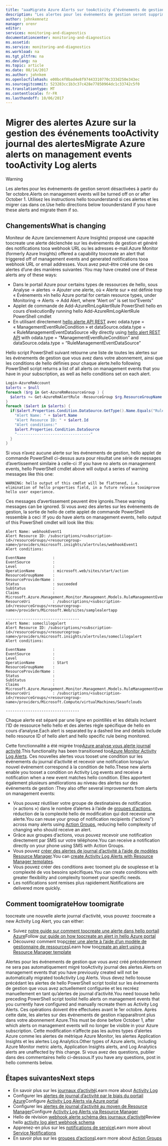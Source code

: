 ```yaml
---
title: "aaaMigrate Azure Alerts sur tooActivity d’événements de gestion des alertes de journal | Documents Microsoft"
description: "Les alertes pour les événements de gestion seront supprimées le 1er octobre. Préparez-vous en migrant les alertes existantes."
author: johnkemnetz
manager: orenr
editor: 
services: monitoring-and-diagnostics
documentationcenter: monitoring-and-diagnostics
ms.assetid: 
ms.service: monitoring-and-diagnostics
ms.workload: na
ms.tgt_pltfrm: na
ms.devlang: na
ms.topic: article
ms.date: 08/14/2017
ms.author: johnkem
ms.openlocfilehash: e00bc4f0bad4e8f97443310770c333d250e343ec
ms.sourcegitcommit: 523283cc1b3c37c428e77850964dc1c33742c5f0
ms.translationtype: MT
ms.contentlocale: fr-FR
ms.lasthandoff: 10/06/2017
---
```

# <a name="migrate-azure-alerts-on-management-events-tooactivity-log-alerts"></a><span data-ttu-id="57f50-104">Migrer des alertes Azure sur la gestion des événements tooActivity journal des alertes</span><span class="sxs-lookup"><span data-stu-id="57f50-104">Migrate Azure alerts on management events tooActivity Log alerts</span></span>


> [!WARNING]
> <span data-ttu-id="57f50-105">Les alertes pour les événements de gestion seront désactivées à partir du 1er octobre.</span><span class="sxs-lookup"><span data-stu-id="57f50-105">Alerts on management events will be turned off on or after October 1.</span></span> <span data-ttu-id="57f50-106">Utilisez les instructions hello toounderstand si ces alertes et les migrer cas dans ce.</span><span class="sxs-lookup"><span data-stu-id="57f50-106">Use hello directions below toounderstand if you have these alerts and migrate them if so.</span></span>
>
> 

## <a name="what-is-changing"></a><span data-ttu-id="57f50-107">Changements</span><span class="sxs-lookup"><span data-stu-id="57f50-107">What is changing</span></span>

<span data-ttu-id="57f50-108">Moniteur de Azure (anciennement Azure Insights) proposé une capacité toocreate une alerte déclenchée sur les événements de gestion et généré des notifications tooa webhook URL ou les adresses e-mail.</span><span class="sxs-lookup"><span data-stu-id="57f50-108">Azure Monitor (formerly Azure Insights) offered a capability toocreate an alert that triggered off of management events and generated notifications tooa webhook URL or email addresses.</span></span> <span data-ttu-id="57f50-109">Vous avez peut-être créé une de ces alertes d’une des manières suivantes :</span><span class="sxs-lookup"><span data-stu-id="57f50-109">You may have created one of these alerts any of these ways:</span></span>
* <span data-ttu-id="57f50-110">Dans le portail Azure pour certains types de ressources de hello, sous Analyse -> alertes -> Ajouter une alerte, où « Alerte sur » est définie trop « Événements »</span><span class="sxs-lookup"><span data-stu-id="57f50-110">In hello Azure portal for certain resource types, under Monitoring -> Alerts -> Add Alert, where “Alert on” is set too“Events”</span></span>
* <span data-ttu-id="57f50-111">Applet de commande de Add-AzureRmLogAlertRule PowerShell hello en cours d’exécution</span><span class="sxs-lookup"><span data-stu-id="57f50-111">By running hello Add-AzureRmLogAlertRule PowerShell cmdlet</span></span>
* <span data-ttu-id="57f50-112">En utilisant directement [hello alerte API REST](http://docs.microsoft.com/rest/api/monitor/alertrules) avec odata.type = « ManagementEventRuleCondition » et dataSource.odata.type = « RuleManagementEventDataSource »</span><span class="sxs-lookup"><span data-stu-id="57f50-112">By directly using [hello alert REST API](http://docs.microsoft.com/rest/api/monitor/alertrules) with odata.type = “ManagementEventRuleCondition” and dataSource.odata.type = “RuleManagementEventDataSource”</span></span>
 
<span data-ttu-id="57f50-113">Hello script PowerShell suivant retourne une liste de toutes les alertes sur les événements de gestion que vous avez dans votre abonnement, ainsi que les conditions de hello définies pour chaque alerte.</span><span class="sxs-lookup"><span data-stu-id="57f50-113">hello following PowerShell script returns a list of all alerts on management events that you have in your subscription, as well as hello conditions set on each alert.</span></span>

```powershell
Login-AzureRmAccount
$alerts = $null
foreach ($rg in Get-AzureRmResourceGroup ) {
  $alerts += Get-AzureRmAlertRule -ResourceGroup $rg.ResourceGroupName
}
foreach ($alert in $alerts) {
  if($alert.Properties.Condition.DataSource.GetType().Name.Equals("RuleManagementEventDataSource")) {
    "Alert Name: " + $alert.Name
    "Alert Resource ID: " + $alert.Id
    "Alert conditions:"
    $alert.Properties.Condition.DataSource
    "---------------------------------"
  }
} 
```

<span data-ttu-id="57f50-114">Si vous n’avez aucune alerte sur les événements de gestion, hello applet de commande PowerShell ci-dessus aura pour résultat une série de messages d’avertissement similaire à celle-ci :</span><span class="sxs-lookup"><span data-stu-id="57f50-114">If you have no alerts on management events, hello PowerShell cmdlet above will output a series of warning messages like this one:</span></span>

`WARNING: hello output of this cmdlet will be flattened, i.e. elimination of hello properties field, in a future release tooimprove hello user experience.`

<span data-ttu-id="57f50-115">Ces messages d’avertissement peuvent être ignorés.</span><span class="sxs-lookup"><span data-stu-id="57f50-115">These warning messages can be ignored.</span></span> <span data-ttu-id="57f50-116">Si vous avez des alertes sur les événements de gestion, la sortie de hello de cette applet de commande PowerShell ressemble à ceci :</span><span class="sxs-lookup"><span data-stu-id="57f50-116">If you do have alerts on management events, hello output of this PowerShell cmdlet will look like this:</span></span>

```
Alert Name: webhookEvent1
Alert Resource ID: /subscriptions/<subscription-id>/resourceGroups/<resourcegroup-name>/providers/microsoft.insights/alertrules/webhookEvent1
Alert conditions:

EventName            : 
EventSource          : 
Level                : 
OperationName        : microsoft.web/sites/start/action
ResourceGroupName    : 
ResourceProviderName : 
Status               : succeeded
SubStatus            : 
Claims               : Microsoft.Azure.Management.Monitor.Management.Models.RuleManagementEventClaimsDataSource
ResourceUri          : /subscriptions/<subscription-id>/resourceGroups/<resourcegroup-name>/providers/Microsoft.Web/sites/samplealertapp

---------------------------------
Alert Name: someclilogalert
Alert Resource ID: /subscriptions/<subscription-id>/resourceGroups/<resourcegroup-name>/providers/microsoft.insights/alertrules/someclilogalert
Alert conditions:

EventName            : 
EventSource          : 
Level                : 
OperationName        : Start
ResourceGroupName    : 
ResourceProviderName : 
Status               : 
SubStatus            : 
Claims               : Microsoft.Azure.Management.Monitor.Management.Models.RuleManagementEventClaimsDataSource
ResourceUri          : /subscriptions/<subscription-id>/resourceGroups/<resourcegroup-name>/providers/Microsoft.Compute/virtualMachines/Seaofclouds

---------------------------------
```

<span data-ttu-id="57f50-117">Chaque alerte est séparé par une ligne en pointillés et les détails incluent l’ID de ressource hello hello et des alertes règle spécifique de hello en cours d’analyse.</span><span class="sxs-lookup"><span data-stu-id="57f50-117">Each alert is separated by a dashed line and details include hello resource ID of hello alert and hello specific rule being monitored.</span></span>

<span data-ttu-id="57f50-118">Cette fonctionnalité a été migrée trop[Azure analyse vous alerte journal activité](monitoring-activity-log-alerts.md).</span><span class="sxs-lookup"><span data-stu-id="57f50-118">This functionality has been transitioned too[Azure Monitor Activity Log Alerts](monitoring-activity-log-alerts.md).</span></span> <span data-ttu-id="57f50-119">Ces nouvelles alertes vous tooset une condition sur les événements du journal d’activité et recevoir une notification lorsqu’un nouvel événement correspond à la condition de hello.</span><span class="sxs-lookup"><span data-stu-id="57f50-119">These new alerts enable you tooset a condition on Activity Log events and receive a notification when a new event matches hello condition.</span></span> <span data-ttu-id="57f50-120">Elles apportent également plusieurs améliorations au niveau des alertes sur des événements de gestion :</span><span class="sxs-lookup"><span data-stu-id="57f50-120">They also offer several improvements from alerts on management events:</span></span>
* <span data-ttu-id="57f50-121">Vous pouvez réutiliser votre groupe de destinataires de notification (« actions ») dans le nombre d’alertes à l’aide de [groupes d’actions](monitoring-action-groups.md), réduction de la complexité hello de modification qui doit recevoir une alerte.</span><span class="sxs-lookup"><span data-stu-id="57f50-121">You can reuse your group of notification recipients (“actions”) across many alerts using [Action Groups](monitoring-action-groups.md), reducing hello complexity of changing who should receive an alert.</span></span>
* <span data-ttu-id="57f50-122">Grâce aux groupes d’actions, vous pouvez recevoir une notification directement par SMS sur votre téléphone.</span><span class="sxs-lookup"><span data-stu-id="57f50-122">You can receive a notification directly on your phone using SMS with Action Groups.</span></span>
* <span data-ttu-id="57f50-123">Vous pouvez [créer des alertes de journal d’activité à l’aide de modèles Resource Manager](monitoring-create-activity-log-alerts-with-resource-manager-template.md).</span><span class="sxs-lookup"><span data-stu-id="57f50-123">You can [create Activity Log Alerts with Resource Manager templates](monitoring-create-activity-log-alerts-with-resource-manager-template.md).</span></span>
* <span data-ttu-id="57f50-124">Vous pouvez créer des conditions avec toomeet plu de souplesse et la complexité de vos besoins spécifiques.</span><span class="sxs-lookup"><span data-stu-id="57f50-124">You can create conditions with greater flexibility and complexity toomeet your specific needs.</span></span>
* <span data-ttu-id="57f50-125">Les notifications sont remises plus rapidement.</span><span class="sxs-lookup"><span data-stu-id="57f50-125">Notifications are delivered more quickly.</span></span>
 
## <a name="how-toomigrate"></a><span data-ttu-id="57f50-126">Comment toomigrate</span><span class="sxs-lookup"><span data-stu-id="57f50-126">How toomigrate</span></span>
 
<span data-ttu-id="57f50-127">toocreate une nouvelle alerte journal d’activité, vous pouvez :</span><span class="sxs-lookup"><span data-stu-id="57f50-127">toocreate a new Activity Log Alert, you can either:</span></span>
* <span data-ttu-id="57f50-128">Suivez [notre guide sur comment toocreate une alerte dans hello portail Azure](monitoring-activity-log-alerts.md)</span><span class="sxs-lookup"><span data-stu-id="57f50-128">Follow [our guide on how toocreate an alert in hello Azure portal](monitoring-activity-log-alerts.md)</span></span>
* <span data-ttu-id="57f50-129">Découvrez comment trop[créer une alerte à l’aide d’un modèle de gestionnaire de ressources](monitoring-create-activity-log-alerts-with-resource-manager-template.md)</span><span class="sxs-lookup"><span data-stu-id="57f50-129">Learn how too[create an alert using a Resource Manager template](monitoring-create-activity-log-alerts-with-resource-manager-template.md)</span></span>
 
<span data-ttu-id="57f50-130">Alertes pour les événements de gestion que vous avez créé précédemment ne sera pas automatiquement migré tooActivity journal des alertes.</span><span class="sxs-lookup"><span data-stu-id="57f50-130">Alerts on management events that you have previously created will not be automatically migrated tooActivity Log Alerts.</span></span> <span data-ttu-id="57f50-131">Vous devez hello toouse précédant les alertes de hello PowerShell script toolist sur les événements de gestion que vous avez actuellement configurée et les recréez manuellement en tant qu’alertes de journal d’activité.</span><span class="sxs-lookup"><span data-stu-id="57f50-131">You need toouse hello preceding PowerShell script toolist hello alerts on management events that you currently have configured and manually recreate them as Activity Log Alerts.</span></span> <span data-ttu-id="57f50-132">Ces opérations doivent être effectuées avant le 1er octobre. Après cette date, les alertes sur des événements de gestion n’apparaîtront plus dans votre abonnement Azure.</span><span class="sxs-lookup"><span data-stu-id="57f50-132">This must be done before October 1, after which alerts on management events will no longer be visible in your Azure subscription.</span></span> <span data-ttu-id="57f50-133">Cette modification n’affecte pas les autres types d’alertes Azure comme les alertes de métrique Azure Monitor, les alertes Application Insights et les alertes Log Analytics.</span><span class="sxs-lookup"><span data-stu-id="57f50-133">Other types of Azure alerts, including Azure Monitor metric alerts, Application Insights alerts, and Log Analytics alerts are unaffected by this change.</span></span> <span data-ttu-id="57f50-134">Si vous avez des questions, publier dans des commentaires hello ci-dessous.</span><span class="sxs-lookup"><span data-stu-id="57f50-134">If you have any questions, post in hello comments below.</span></span>


## <a name="next-steps"></a><span data-ttu-id="57f50-135">Étapes suivantes</span><span class="sxs-lookup"><span data-stu-id="57f50-135">Next steps</span></span>

* <span data-ttu-id="57f50-136">En savoir plus sur les [journaux d’activité](monitoring-overview-activity-logs.md)</span><span class="sxs-lookup"><span data-stu-id="57f50-136">Learn more about [Activity Log](monitoring-overview-activity-logs.md)</span></span>
* <span data-ttu-id="57f50-137">Configurer les [alertes de journal d’activité par le biais du portail Azure](monitoring-activity-log-alerts.md)</span><span class="sxs-lookup"><span data-stu-id="57f50-137">Configure [Activity Log Alerts via Azure portal](monitoring-activity-log-alerts.md)</span></span>
* <span data-ttu-id="57f50-138">Configurer les [alertes de journal d’activité au moyen de Resource Manager](monitoring-create-activity-log-alerts-with-resource-manager-template.md)</span><span class="sxs-lookup"><span data-stu-id="57f50-138">Configure [Activity Log Alerts via Resource Manager](monitoring-create-activity-log-alerts-with-resource-manager-template.md)</span></span>
* <span data-ttu-id="57f50-139">Hello de révision [webhook alerte schéma des journaux d’activité](monitoring-activity-log-alerts-webhook.md)</span><span class="sxs-lookup"><span data-stu-id="57f50-139">Review hello [activity log alert webhook schema](monitoring-activity-log-alerts-webhook.md)</span></span>
* <span data-ttu-id="57f50-140">Apprenez-en plus sur les [notifications de service](monitoring-service-notifications.md)</span><span class="sxs-lookup"><span data-stu-id="57f50-140">Learn more about [Service Notifications](monitoring-service-notifications.md)</span></span>
* <span data-ttu-id="57f50-141">En savoir plus sur les [groupes d’actions](monitoring-action-groups.md)</span><span class="sxs-lookup"><span data-stu-id="57f50-141">Learn more about [Action Groups](monitoring-action-groups.md)</span></span>
